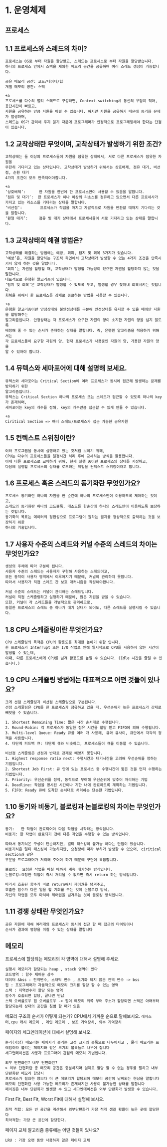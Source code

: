 # 1. 운영체제
## 프로세스 
## 1.1 프로세스와 스레드의 차이?
```
프로세스는 OS로 부터 자원을 할당받고, 스레드는 프로세스로 부터 자원을 할당받습니다. 
하나의 프로세스 안에서 스택을 제외한 메모리 공간을 공유하며 여러 스레드 생성이 가능합니다.

공유 메모리 공간: 코드/데이터/힙
개별 메모리 공간: 스택

+a
프로세스를 다수의 멀티 스레드로 구성하면, Context-switching시 통신의 부담이 적어, 응답시간이 빠르고,
자원을 공유하는 만큼 자원을 아낄 수 있습니다. 하지만 자원을 공유하기 때문에 동기화 문제가 발생하며, 
스레드는 OS가 관리해 주지 않기 때문에 프로그래머가 안정적으로 프로그래밍해야 한다는 단점이 있습니다.
```
## 1.2 교착상태란 무엇이며, 교착상태가 발생하기 위한 조건?
```
교착상태는 둘 이상의 프로세스들이 자원을 점유한 상태에서, 서로 다른 프로세스가 점유한 자원을
무한히 기다리고 있는 상태입니다. 교착상태가 발생하기 위해서는 상호배제, 점유 대기, 비선점, 순환 대기
4가지 조건이 모두 만족되어야합니다.

+a
‘상호배제’:      한 자원을 한번에 한 프로세스만이 사용할 수 있음을 말합니다.
‘점유 및 대기’:  한 프로세스가 하나 이상의 리소스를 점유하고 있으면서 다른 프로세사가 가지고 있는 리소스를 기다리는 상태를 말합니다.
‘비선점’:        프로세스가 작업을 마치고 자발적으로 자원을 반환할 때까지 기다리는 것을 말합니다.
‘환형 대기’:     점유 및 대기 상태에서 프로세서들이 서로 기다리고 있는 상태를 말합니다.
```
## 1.3 교착상태의 해결 방법은?
```
교착상태를 해결하는 방법에는 예방, 회피, 탐지 및 회복 3가지가 있습니다.
‘예방’은, 자원을 할당하는 구조적 측면에서 교착상태가 발생할 수 있는 4가지 조건을 만족시키지 않게 하는 것을 말합니다.
‘회피’는 자원을 할당할 때, 교착상태가 발생할 가능성이 있으면 자원을 할당하지 않는 것을 말합니다. 
대표적으로 은행원 알고리즘이 있습니다.
‘탐지 및 회복’은 교착상태가 발생할 수 있도록 두고, 발생할 경우 찾아내 회복시키는 것입니다. 
회복을 위해서 한 프로세스를 강제로 종료하는 방법을 사용할 수 있습니다.

+a
은행원 알고리즘이란 안정상태와 불안정상태를 구분해 안정상태를 유지할 수 있을 때에만 자원을 할당해주는 
알고리즘입니다. 안정상태는 각 프로세스가 요구한 자원의 양이 소지한 자원의 양을 넘지 않도록 
배정해 줄 수 있는 순서가 존재하는 상태를 말합니다. 즉, 은행원 알고리즘을 적용하기 위해서는 
각 프로세스들이 요구할 자원의 양, 현재 프로세스가 사용중인 자원의 양, 가용한 자원의 양을 
알 수 있어야 합니다.
```
## 1.4 뮤텍스와 세마포어에 대해 설명해 보세요.
```
뮤텍스와 세마포어는 Critical Section에 여러 프로세스가 동시에 접근해 발생하는 문제를 방지하기 위한 
알고리즘입니다. 
뮤텍스는 Critical Section 하나의 프로세스 또는 스레드가 접근할 수 있도록 하나의 key가 존재하며, 
세마포어는 key의 개수를 정해, key의 개수만큼 접근할 수 있게 만들 수 있습니다.

+a
Ciritical Section => 여러 스레드/프로세스가 접근 가능한 공유자원
```
## 1.5 컨텍스트 스위칭이란?
```
여러 프로그램을 동시에 실행하고 있는 것처럼 보이기 위해, 
CPU는 다수의 프로세스들을 일정시간 처리 후에 교체하는 방식을 활용합니다. 
이때 다른 프로세스로 교체하기 위해, 현재 실행 중이던 프로세스의 상태를 저장하고, 
다음에 실행할 프로세스의 상태를 로드하는 작업을 컨텍스트 스위칭이라고 합니다.
```
## 1.6 프로세스 혹은 스레드의 동기화란 무엇인가요?
```
프로세스 동기화란 하나의 자원을 한 순간에 하나의 프로세스만이 이용하도록 제어하는 것이고, 
스레드의 동기화란 하나의 코드블록, 메소드를 한순간에 하나의 스레드만이 이용하도록 보장하는 것입니다. 
동기화의 목표는 데이터의 정합성으로 프로그램이 원하는 결과를 정상적으로 출력하는 것을 보장하기 위한 
하나의 기술입니다.
```
## 1.7 사용자 수준의 스레드와 커널 수준의 스레드의 차이는 무엇인가요?
```
생성의 주체에 따라 구분이 됩니다. 
사용자 수준의 스레드는 사용자가 구현해 사용하는 스레드이고, 
모든 동작이 사용자 영역에서 이루어지기 때문에, 커널이 관리하지 못합니다. 
따라서 사용자가 직접 스레드 간 보호 매커니즘을 작성해야합니다.

커널 수준의 스레드는 커널이 관리하는 스레드입니다. 
커널이 직접 스케줄링하고 실행하기 때문에, 많은 지원을 받을 수 있습니다. 
또한, 커널이 각 스레드들을 개별적으로 관리하므로, 
동일한 프로세스의 스레드 중 하나가 대기 상태가 되어도, 다른 스레드를 실행시킬 수 있습니다.
```
## 1.8 CPU 스케줄링이란 무엇인가요?
```
CPU 스케줄링의 목적은 CPU의 활용도를 최대한 높이기 위함 입니다. 
한 프로세스가 Interrupt 또는 I/O 작업로 인해 일시적으로 CPU를 사용하지 않는 시간이 발생할 수 있는데,
이때, 다른 프로세스에게 CPU를 넘겨 활용도를 높일 수 있습니다. (Idle 시간을 줄일 수 있습니다.) 
```
## 1.9 CPU 스케쥴링 방법에는 대표적으로 어떤 것들이 있나요?
```
크게 선점 스케줄링과 비선점 스케줄링으로 구분됩니다.
선점 스케줄링은 CPU를 한 프로세스가 점유하고 있을 때, 우선순위가 높은 프로세스가 강제로 빼앗을 수 있습니다.

1. Shortest Remaining Time: 짧은 시간 순서대로 수행됩니다.
2. Round-Robin: 각 프로세스가 동일한 점유 시간을 할당 받고 FIFO에 의해 수행됩니다.
3. Multi-level Queue: Ready 큐를 여러 개 사용해, 큐와 큐사이, 큐안에서 각각의 정책을 사용합니다.
4. 다단계 피드백 큐: 다단계 큐와 비슷하고, 프로세스들이 큐를 이동할 수 있습니다.

비선점 스케줄링은 선점과 반대로 강제로 빼앗지 못합니다.
1. Highest response ratio next: 수행시간과 대기시간을 고려해 우선순위를 정하는 기법입니다.
2. Shortest Job First: 큐 안에 있는 프로세스 중 수행시간이 짧은 것을 먼저 수행하는 기법입니다.
3. Priority: 우선순위를 정적, 동적으로 부여해 우선순위에 맞추어 처리하는 기법
4. Deadline: 작업을 명시된 시간이나 기한 내에 완료하도록 계획하는 기법입니다.
5. FIFO: Ready 큐에 도착한 순서대로 처리하는 단순한 기법입니다.
```
## 1.10 동기와 비동기, 블로킹과 논블로킹의 차이는 무엇인가요?
```
동기:   한 작업이 완료되어야 다음 작업을 시작하는 방식입니다.
비동기: 한 작업이 완료되기 전에 다른 작업을 수행할 수 있는 방식입니다.

따라서 동기식은 구성이 단순하지만, 멀티 태스킹이 불가능 하다는 단점이 있습니다.
비동기식은 멀티 태스킹이 가능하지만, 요청량에 따라 부하가 발생할 수 있으며, ciritical section과 같은
부분을 프로그래머가 처리해 주어야 하기 때문에 구현이 복잡합니다.

블로킹:  요청한 작업을 마칠 때까지 계속 대기하는 방식입니다.
논블로킹:요청한 작업이 즉시 처리될 수 없으면 즉시 return 하는 방식입니다.

따라서 호출된 함수가 바로 return해서 제어권을 넘겨주고, 
호출한 함수가 다른 일을 할 기회를 주는 것이 논블로킹 방식,
자신의 작업을 모두 마쳐야 제어권을 넘겨주는 것이 블로킹 방식입니다.

```
## 1.11 경쟁 상태란 무엇인가요?
```
공유 자원에 대해 여러개의 프로세스가 동시에 접근 할 때 접근의 타이밍이나 
순서가 결과에 영향을 미칠 수 있는 상태를 말합니다
```

## 메모리 
프로세스에 할당되는 메모리의 각 영역에 대해서 설명해 주세요.
```컴파일 시 크기가 고정되는 코드 , 데이터, bss
실행시 메모리가 할당되는 heap , stack 영역이 있다 
코드영역 : 함수 제어문 상수
데이터 &bss : 전역변수, 스태틱 변수 , 초기화 되지 않은 전역 변수 -> bss
힙 : 프로그래머가 자율적으로 메모리 크기를 할당 할 수 있는 영역
스택 : 지역변수가 할당 되는 영역 
함수가 호출되면 할당, 끝나면 반납 
스택 오버플로우 힙 오버플로우 -> 힙이 메모리 위쪽 부터 주소가 할당되면 스택은 아래부터 할당되는데 상대의 공간을 침범 할 때가 있음 
```

메모리 구조의 순서가 어떻게 되는가? CPU에서 가까운 순으로 말해보시오.
```레지스터,cpu 캐시 메모리 , 메인 메모리 , 보조 기억장치, 외부 기억장치```

페이지와 세그멘테이션에 대해서 설명해 보시오.

```페이지 단위의 논리 - 물리 주소 관리 기법입니다 
논리(가상) 메모리는 페이지라 불리는 고정 크기의 불록으로 나누어지고 , 물리 메모리는 프레임이라 불리는 페이지와 같은 크기의 불록들로 나우어 집니다 
세그먼테이션은 사용자 프로그래머 관점의 메모리 기법입니다. 

외부 단편화란? 내부 단편화란?
> 외부 단편화란 총 메모리 공간은 충분하지마 실제로 할당 할 수 없는 경우를 말하고 내부 단편화란 메모리 할당시 
프로세스가 필요한 양보다 더 큰 메모리가 할당되어 메모리 공간이 낭비되는 현상을 말합니다 
메모리 단편화란 사용 가능한 메모리가 존재하지만 사용이 불가능한 상태를 말합니다 
페이징은 내부 단편화가 발생할 수 있고 세그멘테이션은 외부 단편화가 발생할 수 있습니다. 
```

First Fit, Best Fit, Worst Fit에 대해서 설명해 보시오.
```최초 적합 : 가장 최초로 발견되는 메모리 공간에 할당한다 
최적 적합: 모든 빈 공간을 계산해서 외부단편화가 가장 적게 생길 확률이 높은 곳에 할당한다 
최악적합: 가장 큰 공간에 할당한다. 
```

페이지 교체 알고리즘 종류에는 어떤 것들이 있나요?
```FIFO: 먼저 온 것 먼저 교체 
LRU : 가장 오랫 동안 사용하지 않은 페이지 교체 
```

